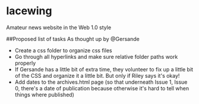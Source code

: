 # lacewing
Amateur news website in the Web 1.0 style

##Proposed list of tasks
As thought up by @Gersande

* Create a css folder to organize css files 
* Go through all hyperlinks and make sure relative folder paths work properly 
* If Gersande has a little bit of extra time, they volunteer to fix up a little bit of the CSS and organize it a little bit. But only if Riley says it's okay! 
* Add dates to the archives.html page (so that underneath Issue 1, Issue 0, there's a date of publication because otherwise it's hard to tell when things where published)